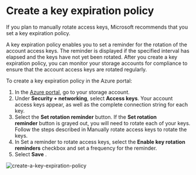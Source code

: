 # Create a key expiration policy

If you plan to manually rotate access keys, Microsoft recommends that you set a key expiration policy.

A key expiration policy enables you to set a reminder for the rotation of the account access keys. The reminder is displayed if the specified interval has elapsed and the keys have not yet been rotated. After you create a key expiration policy, you can monitor your storage accounts for compliance to ensure that the account access keys are rotated regularly.

To create a key expiration policy in the Azure portal:

1. In the [Azure portal](https://portal.azure.com/), go to your storage account.
2. Under **Security + networking**, select **Access keys**. Your account access keys appear, as well as the complete connection string for each key.
3. Select the **Set rotation reminder** button. If the **Set rotation reminder** button is grayed out, you will need to rotate each of your keys. Follow the steps described in Manually rotate access keys to rotate the keys.
4. In Set a reminder to rotate access keys, select the **Enable key rotation reminders** checkbox and set a frequency for the reminder.
5. Select **Save** .

![create-a-key-expiration-policy](/images/create-a-key-expiration-policy.png)
